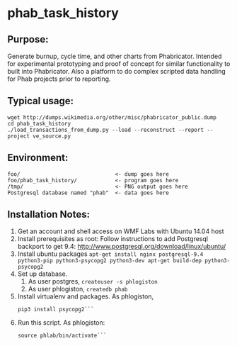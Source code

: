 # phab_task_history

## Purpose:
Generate burnup, cycle time, and other charts from Phabricator.  Intended for experimental prototyping and proof of concept for similar functionality to built into Phabricator.  Also a platform to do complex scripted data handling for Phab projects prior to reporting.

## Typical usage:
```
wget http://dumps.wikimedia.org/other/misc/phabricator_public.dump
cd phab_task_history
./load_transactions_from_dump.py --load --reconstruct --report --project ve_source.py
```

## Environment:
```
foo/                              <- dump goes here
foo/phab_task_history/            <- program goes here
/tmp/                             <- PNG output goes here
Postgresql database named "phab"  <- data goes here
```

## Installation Notes:

1. Get an account and shell access on WMF Labs with Ubuntu 14.04 host
2. Install prerequisites as root:
  Follow instructions to add Postgresql backport to get 9.4: http://www.postgresql.org/download/linux/ubuntu/
  3. Install ubuntu packages
    ```apt-get install nginx postgresql-9.4 python3-pip python3-psycopg2 python3-dev
    apt-get build-dep python3-psycopg2```
3. Set up database.
   1. As user postgres,
   `createuser -s phlogiston`
   2. As user phlogiston,
   `createdb phab`
4. Install virtualenv and packages.  As phlogiston, 
   ```pip3 install virtualenv
   pip3 install psycopg2```
5. Run this script.  As phlogiston:
   ```virtualenv phlab
   source phlab/bin/activate```

